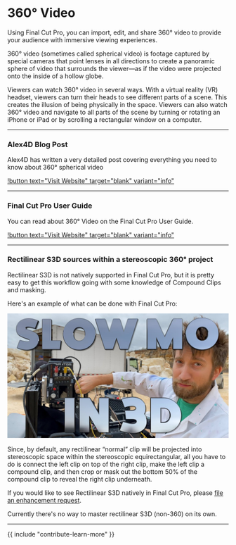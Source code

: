 # 360° Video

Using Final Cut Pro, you can import, edit, and share 360° video to provide your audience with immersive viewing experiences.

360° video (sometimes called spherical video) is footage captured by special cameras that point lenses in all directions to create a panoramic sphere of video that surrounds the viewer—as if the video were projected onto the inside of a hollow globe.

Viewers can watch 360° video in several ways. With a virtual reality (VR) headset, viewers can turn their heads to see different parts of a scene. This creates the illusion of being physically in the space. Viewers can also watch 360° video and navigate to all parts of the scene by turning or rotating an iPhone or iPad or by scrolling a rectangular window on a computer.

---

### Alex4D Blog Post

Alex4D has written a very detailed post covering everything you need to know about   360° spherical video

[!button text="Visit Website" target="blank" variant="info"](https://alex4d.com/360/item/final-cut-pro)

---

### Final Cut Pro User Guide

You can read about 360° Video on the Final Cut Pro User Guide.

[!button text="Visit Website" target="blank" variant="info"](https://support.apple.com/en-au/guide/final-cut-pro/vere7590a327/mac)

---

### Rectilinear S3D sources within a stereoscopic 360° project

Rectilinear S3D is not natively supported in Final Cut Pro, but it is pretty easy to get this workflow going with some knowledge of Compound Clips and masking.

Here's an example of what can be done with Final Cut Pro:

[![](/static/slwomo-in-3d.jpg)](https://www.youtube.com/watch?v=FLY5oJExptA)

Since, by default, any rectilinear “normal” clip will be projected into stereoscopic space within the stereoscopic equirectangular, all you have to do is connect the left clip on top of the right clip, make the left clip a compound clip, and then crop or mask out the bottom 50% of the compound clip to reveal the right clip underneath.

If you would like to see Rectilinear S3D natively in Final Cut Pro, please [file an enhancement request](https://www.apple.com/feedback/finalcutpro/).

Currently there's no way to master rectilinear S3D (non-360) on its own.

---

{{ include "contribute-learn-more" }}